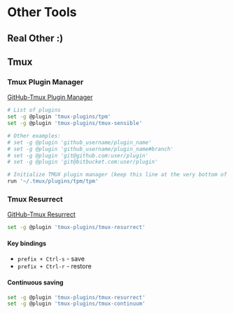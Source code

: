 # Other Tools

## Real Other :)

## Tmux

### Tmux Plugin Manager

[GitHub-Tmux Plugin Manager](https://github.com/tmux-plugins/tpm)

```bash
# List of plugins
set -g @plugin 'tmux-plugins/tpm'
set -g @plugin 'tmux-plugins/tmux-sensible'

# Other examples:
# set -g @plugin 'github_username/plugin_name'
# set -g @plugin 'github_username/plugin_name#branch'
# set -g @plugin 'git@github.com:user/plugin'
# set -g @plugin 'git@bitbucket.com:user/plugin'

# Initialize TMUX plugin manager (keep this line at the very bottom of tmux.conf)
run '~/.tmux/plugins/tpm/tpm'
```

### Tmux Resurrect

[GitHub-Tmux Resurrect](https://github.com/tmux-plugins/tmux-resurrect#tmux-resurrect)

```bash
set -g @plugin 'tmux-plugins/tmux-resurrect'
```

#### Key bindings

- `prefix + Ctrl-s` - save
- `prefix + Ctrl-r` - restore

#### Continuous saving

```bash
set -g @plugin 'tmux-plugins/tmux-resurrect'
set -g @plugin 'tmux-plugins/tmux-continuum'
```
